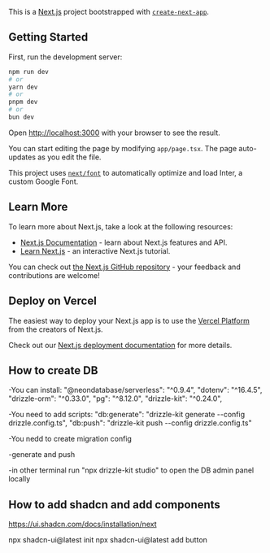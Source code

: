 This is a [Next.js](https://nextjs.org/) project bootstrapped with [`create-next-app`](https://github.com/vercel/next.js/tree/canary/packages/create-next-app).

## Getting Started

First, run the development server:

```bash
npm run dev
# or
yarn dev
# or
pnpm dev
# or
bun dev
```

Open [http://localhost:3000](http://localhost:3000) with your browser to see the result.

You can start editing the page by modifying `app/page.tsx`. The page auto-updates as you edit the file.

This project uses [`next/font`](https://nextjs.org/docs/basic-features/font-optimization) to automatically optimize and load Inter, a custom Google Font.

## Learn More

To learn more about Next.js, take a look at the following resources:

- [Next.js Documentation](https://nextjs.org/docs) - learn about Next.js features and API.
- [Learn Next.js](https://nextjs.org/learn) - an interactive Next.js tutorial.

You can check out [the Next.js GitHub repository](https://github.com/vercel/next.js/) - your feedback and contributions are welcome!

## Deploy on Vercel

The easiest way to deploy your Next.js app is to use the [Vercel Platform](https://vercel.com/new?utm_medium=default-template&filter=next.js&utm_source=create-next-app&utm_campaign=create-next-app-readme) from the creators of Next.js.

Check out our [Next.js deployment documentation](https://nextjs.org/docs/deployment) for more details.

## How to create DB

-You can install:
"@neondatabase/serverless": "^0.9.4",
"dotenv": "^16.4.5",
"drizzle-orm": "^0.33.0",
"pg": "^8.12.0",
"drizzle-kit": "^0.24.0",

-You need to add scripts:
"db:generate": "drizzle-kit generate --config drizzle.config.ts",
"db:push": "drizzle-kit push --config drizzle.config.ts"

-You nedd to create migration config

-generate and push

-in other terminal run "npx drizzle-kit studio" to open the DB admin panel locally

## How to add shadcn and add components

https://ui.shadcn.com/docs/installation/next

npx shadcn-ui@latest init
npx shadcn-ui@latest add button
